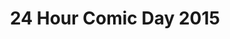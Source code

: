 ---
layout: story
title: 24 Hour Comic Day 2015
image: /assets/24hcd15/24hcdp1.png
pageNumber: 1
numPages: 24
back: "other.html"
---